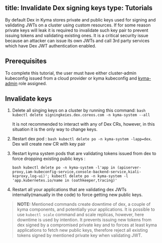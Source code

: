 title: Invalidate Dex signing keys
type: Tutorials
---

By default Dex in Kyma stores private and public keys used for signing and validating JWTs on a cluster using custom resources.
If for some reason private keys will leak it is required to invalidate such key pair to prevent issuing tokens and validating existing ones.
It is a critical security issue because an attacker can issue its own JWTs and call 3rd party services which have Dex JWT authentication enabled.

 
## Prerequisites
To complete this tutorial, the user must have either cluster-admin kubeconfig issued from a cloud provider or kyma kubeconfig and
[kyma-admin](03-05-roles-in-kyma.md) role assigned.

## Invalidate keys

1. Delete all singing keys on a cluster by running this command: `bash kubectl delete signingkeies.dex.coreos.com -n kyma-system --all `
   
   It is not recommended to interact with any of Dex CRs, however, in this situation it is the only way to change keys.

2. Restart dex pod : `bash kubectl delete po -n kyma-system -lapp=dex`. Dex will create new CR with key pair

3. Restart kyma system pods that are validating tokens issued from dex to force dropping existing public keys :

    `bash kubectl delete po -n kyma-system -l'app in (apiserver-proxy,iam-kubeconfig-service,console-backend-service,kiali-kcproxy,log-ui)'; kubectl delete po -n kyma-system -l 'app.kubernetes.io/name in (oathkeeper,tracing)'`

4. Restart all your applications that are validating dex JWTs internally(manually in the code) to force getting new public keys. 

>**NOTE:** Mentioned commands create downtime of dex, a couple of kyma components, and potentially your applications. 
>It is possible to use `kubectl scale` command and scale replicas, however, here downtime is used by intention. 
>It prevents issuing new tokens from dex signed by a compromised private key and to forces at least kyma applications
>to fetch new public keys, therefore reject all existing tokens signed by mentioned private key when validating JWT.